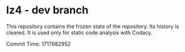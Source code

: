 # lz4 - dev branch

This repository contains the frozen state of the repository.
Its history is cleared. It is used only for static code
analysis with Codacy.

Commit Time: 1717682952